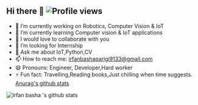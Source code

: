 ## Hi there 👋 ![Profile views](https://gpvc.arturio.dev/irfanbasha9100)


- 🔭 I’m currently working on Robotics, Computer Vision & IoT
- 🌱 I’m currently learning Computer vision & IoT applications
- 👯 I would love to collaborate with you 
- 🤔 I’m looking for Internship
- 💬 Ask me about IoT,Python,CV
- 📫 How to reach me: irfanbashaparigi9133@gmail.com
- 😄 Pronouns: Engineer, Developer,Hard worker
- ⚡ Fun fact: Travelling,Reading books,Just chilling when time suggests. 
[Anurag's github stats](https://github-readme-stats.vercel.app/api?username=irfanbasha9100&show_icons=true&theme=radical)

<!--- 

### Social Connect


<p align="left">
<a href= "https://www.linkedin.com/in/p-irfan-basha-2a4864144/"><img height="64" width="64" src="https://simpleicons.org/icons/linkedin.svg" /></a>

<a href= "https://twitter.com/irfan_parigi"><img height="64" width="64" src="https://simpleicons.org/icons/twitter.svg" /></a>

<a href ="irfanbashaparigi9133@gmail.com"><img height="64" width="64" src="https://simpleicons.org/icons/gmail.svg" /></a>

<a href ="https://instagram.com/irfan__18_"><img height="64" width="64" src="https://simpleicons.org/icons/instagram.svg" /></a>
</p>


<!--- 
[Visitor Count](https : //profile-counter.glitch.me/ummadiviany/count.svg) %


--->




![Irfan basha 's github stats](https://github-readme-stats.vercel.app/api?username=irfanbasha9100&show_icons=true&theme=radical)

